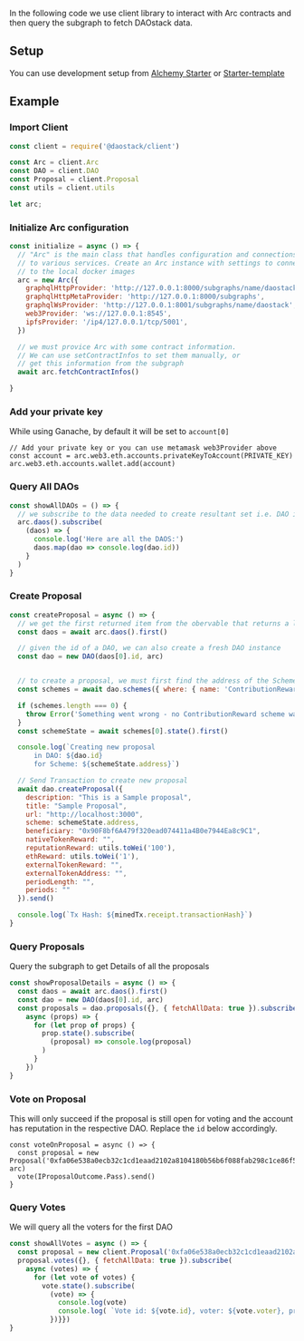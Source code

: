 In the following code we use client library to interact with Arc contracts and then query the subgraph to fetch DAOstack data.

## Setup

You can use development setup from [Alchemy Starter](https://github.com/daostack/DAOstack-Hackers-Kit/tree/master/alchemy-starter) or [Starter-template](https://github.com/daostack/DAOstack-Hackers-Kit/tree/master/starter-template)
 
## Example

### Import Client

```javascript
const client = require('@daostack/client')

const Arc = client.Arc
const DAO = client.DAO
const Proposal = client.Proposal
const utils = client.utils

let arc;
```

### Initialize Arc configuration

```javascript
const initialize = async () => {
  // "Arc" is the main class that handles configuration and connections
  // to various services. Create an Arc instance with settings to connect
  // to the local docker images
  arc = new Arc({
    graphqlHttpProvider: 'http://127.0.0.1:8000/subgraphs/name/daostack',
    graphqlHttpMetaProvider: 'http://127.0.0.1:8000/subgraphs',
    graphqlWsProvider: 'http://127.0.0.1:8001/subgraphs/name/daostack',
    web3Provider: 'ws://127.0.0.1:8545',
    ipfsProvider: '/ip4/127.0.0.1/tcp/5001',
  })

  // we must provice Arc with some contract information.
  // We can use setContractInfos to set them manually, or
  // get this information from the subgraph
  await arc.fetchContractInfos()

}
```

### Add your private key 

While using Ganache, by default it will be set to `account[0]`

```
// Add your private key or you can use metamask web3Provider above
const account = arc.web3.eth.accounts.privateKeyToAccount(PRIVATE_KEY)
arc.web3.eth.accounts.wallet.add(account)
```

### Query All DAOs

```javascript
const showAllDAOs = () => {
  // we subscribe to the data needed to create resultant set i.e. DAO id in this case
  arc.daos().subscribe(
    (daos) => {
      console.log('Here are all the DAOS:')
      daos.map(dao => console.log(dao.id))
    }
  )
}
```

### Create Proposal

```javascript
const createProposal = async () => {
  // we get the first returned item from the obervable that returns a list of DAOs
  const daos = await arc.daos().first()

  // given the id of a DAO, we can also create a fresh DAO instance
  const dao = new DAO(daos[0].id, arc)


  // to create a proposal, we must first find the address of the Scheme in which to create the proposal
  const schemes = await dao.schemes({ where: { name: 'ContributionReward'}}).first()

  if (schemes.length === 0) {
    throw Error('Something went wrong - no ContributionReward scheme was registered with this DAO')
  }
  const schemeState = await schemes[0].state().first()

  console.log(`Creating new proposal
      in DAO: ${dao.id}
      for Scheme: ${schemeState.address}`)

  // Send Transaction to create new proposal
  await dao.createProposal({
    description: "This is a Sample proposal",
    title: "Sample Proposal",
    url: "http://localhost:3000",
    scheme: schemeState.address,
    beneficiary: "0x90F8bf6A479f320ead074411a4B0e7944Ea8c9C1",
    nativeTokenReward: "",
    reputationReward: utils.toWei('100'),
    ethReward: utils.toWei('1'),
    externalTokenReward: "",
    externalTokenAddress: "",
    periodLength: "",
    periods: ""
  }).send()

  console.log(`Tx Hash: ${minedTx.receipt.transactionHash}`)
}
```

### Query Proposals

Query the subgraph to get Details of all the proposals

```javascript
const showProposalDetails = async () => {
  const daos = await arc.daos().first()
  const dao = new DAO(daos[0].id, arc)
  const proposals = dao.proposals({}, { fetchAllData: true }).subscribe(
    async (props) => {
      for (let prop of props) {
        prop.state().subscribe(
          (proposal) => console.log(proposal)
        )
      }
    })
}
```

### Vote on Proposal

This will only succeed if the proposal is still open for voting and the account has reputation in the respective DAO.
Replace the `id` below accordingly.

```
const voteOnProposal = async () => {
  const proposal = new Proposal('0xfa06e538a0ecb32c1cd1eaad2102a8104180b56b6f088fab298c1ce86f582b8e', arc)
  vote(IProposalOutcome.Pass).send()
}
```

### Query Votes

We will query all the voters for the first DAO

```javascript
const showAllVotes = async () => {
  const proposal = new client.Proposal('0xfa06e538a0ecb32c1cd1eaad2102a8104180b56b6f088fab298c1ce86f582b8e', arc)
  proposal.votes({}, { fetchAllData: true }).subscribe(
    async (votes) => {
      for (let vote of votes) {
        vote.state().subscribe(
          (vote) => {
            console.log(vote)
            console.log( `Vote id: ${vote.id}, voter: ${vote.voter}, proposal: ${proposal.id}`)
          })}})
}
```
